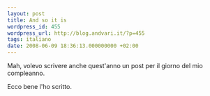```yaml
---
layout: post
title: And so it is
wordpress_id: 455
wordpress_url: http://blog.andvari.it/?p=455
tags: italiano
date: 2008-06-09 18:36:13.000000000 +02:00
---
```

Mah, volevo scrivere anche quest'anno un post per il giorno del mio compleanno.

Ecco bene l'ho scritto.
